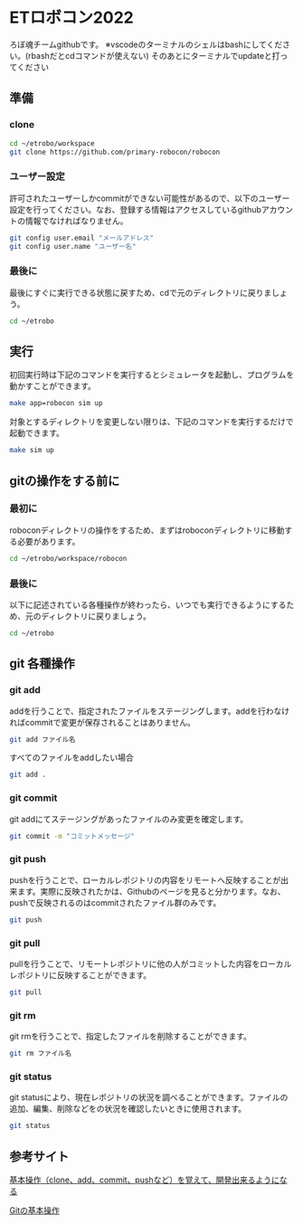 # ETロボコン2022
ろぼ魂チームgithubです。
※vscodeのターミナルのシェルはbashにしてください。(rbashだとcdコマンドが使えない)
そのあとにターミナルでupdateと打ってください

## 準備

### clone
```bash
cd ~/etrobo/workspace
git clone https://github.com/primary-robocon/robocon
```

### ユーザー設定
許可されたユーザーしかcommitができない可能性があるので、以下のユーザー設定を行ってください。なお、登録する情報はアクセスしているgithubアカウントの情報でなければなりません。
```bash
git config user.email "メールアドレス"
git config user.name "ユーザー名"
```

### 最後に
最後にすぐに実行できる状態に戻すため、cdで元のディレクトリに戻りましょう。
```bash
cd ~/etrobo
```

## 実行
初回実行時は下記のコマンドを実行するとシミュレータを起動し、プログラムを動かすことができます。
```bash
make app=robocon sim up
```
対象とするディレクトリを変更しない限りは、下記のコマンドを実行するだけで起動できます。
```bash
make sim up
```

## gitの操作をする前に

### 最初に
roboconディレクトリの操作をするため、まずはroboconディレクトリに移動する必要があります。
```bash
cd ~/etrobo/workspace/robocon
```

### 最後に
以下に記述されている各種操作が終わったら、いつでも実行できるようにするため、元のディレクトリに戻りましょう。
```bash
cd ~/etrobo
```

## git 各種操作

### git add
addを行うことで、指定されたファイルをステージングします。addを行わなければcommitで変更が保存されることはありません。
```bash
git add ファイル名
```
すべてのファイルをaddしたい場合
```bash
git add .
```

### git commit
git addにてステージングがあったファイルのみ変更を確定します。
```bash
git commit -m "コミットメッセージ"
```

### git push
pushを行うことで、ローカルレポジトリの内容をリモートへ反映することが出来ます。実際に反映されたかは、Githubのページを見ると分かります。なお、pushで反映されるのはcommitされたファイル群のみです。
```bash
git push
```

### git pull
pullを行うことで、リモートレポジトリに他の人がコミットした内容をローカルレポジトリに反映することができます。
```bash
git pull
```

### git rm
git rmを行うことで、指定したファイルを削除することができます。
```bash
git rm ファイル名
```

### git status
git statusにより、現在レポジトリの状況を調べることができます。ファイルの追加、編集、削除などをの状況を確認したいときに使用されます。
```bash
git status
```

## 参考サイト
[基本操作（clone、add、commit、pushなど）を覚えて、開発出来るようになる](https://www.yoheim.net/blog.php?q=20140104)

[Gitの基本操作](https://qiita.com/tetsu-upstr/items/ba844bcc353f1a2e8596)
<!--
編集者
杉本
-->
